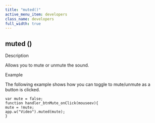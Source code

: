 ```yaml
---
title: "muted()"
active_menu_item: developers
class_name: developers
full_width: true
---
```



## muted ()

Description

Allows you to mute or unmute the sound.

Example

The following example shows how you can toggle to mute/unmute as a button is clicked.

    var mute = false;
    function handler_btnMute_onClick(mouseev){
    mute = !mute;
    app.w("Video").muted(mute);
    }
   


